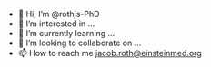 - 👋 Hi, I’m @rothjs-PhD
- 👀 I’m interested in ...
- 🌱 I’m currently learning ...
- 💞️ I’m looking to collaborate on ...
- 📫 How to reach me jacob.roth@einsteinmed.org

<!---
rothjs-PhD/rothjs-PhD is a ✨ special ✨ repository because its `README.md` (this file) appears on your GitHub profile.
You can click the Preview link to take a look at your changes.
--->
